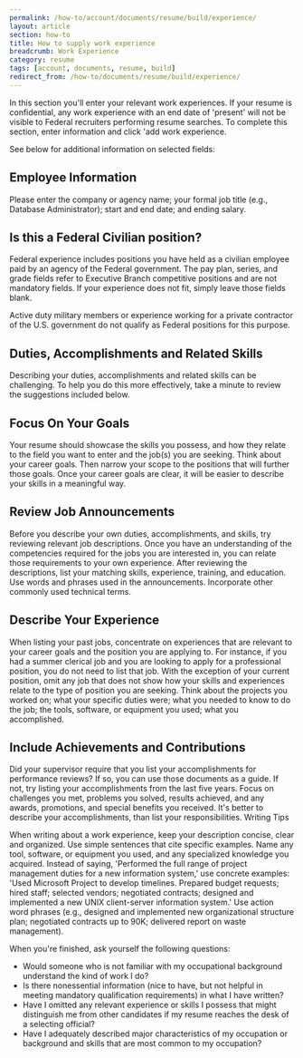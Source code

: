 ```yaml
---
permalink: /how-to/account/documents/resume/build/experience/
layout: article
section: how-to
title: How to supply work experience
breadcrumb: Work Experience
category: resume
tags: [account, documents, resume, build]
redirect_from: /how-to/documents/resume/build/experience/
---
```


In this section you'll enter your relevant work experiences. If your resume is confidential, any work experience with an end date of 'present' will not be visible to Federal recruiters performing resume searches. To complete this section, enter information and click 'add work experience.

See below for additional information on selected fields:

## Employee Information

Please enter the company or agency name; your formal job title (e.g., Database Administrator); start and end date; and ending salary.

## Is this a Federal Civilian position?

Federal experience includes positions you have held as a civilian employee paid by an agency of the Federal government. The pay plan, series, and grade fields refer to Executive Branch competitive positions and are not mandatory fields. If your experience does not fit, simply leave those fields blank.

Active duty military members or experience working for a private contractor of the U.S. government do not qualify as Federal positions for this purpose.

## Duties, Accomplishments and Related Skills

Describing your duties, accomplishments and related skills can be challenging. To help you do this more effectively, take a minute to review the suggestions included below.

## Focus On Your Goals

Your resume should showcase the skills you possess, and how they relate to the field you want to enter and the job(s) you are seeking. Think about your career goals. Then narrow your scope to the positions that will further those goals. Once your career goals are clear, it will be easier to describe your skills in a meaningful way.

## Review Job Announcements

Before you describe your own duties, accomplishments, and skills, try reviewing relevant job descriptions. Once you have an understanding of the competencies required for the jobs you are interested in, you can relate those requirements to your own experience. After reviewing the descriptions, list your matching skills, experience, training, and education. Use words and phrases used in the announcements. Incorporate other commonly used technical terms.

## Describe Your Experience

When listing your past jobs, concentrate on experiences that are relevant to your career goals and the position you are applying to. For instance, if you had a summer clerical job and you are looking to apply for a professional position, you do not need to list that job. With the exception of your current position, omit any job that does not show how your skills and experiences relate to the type of position you are seeking. Think about the projects you worked on; what your specific duties were; what you needed to know to do the job; the tools, software, or equipment you used; what you accomplished.

## Include Achievements and Contributions

Did your supervisor require that you list your accomplishments for performance reviews? If so, you can use those documents as a guide. If not, try listing your accomplishments from the last five years. Focus on challenges you met, problems you solved, results achieved, and any awards, promotions, and special benefits you received. It's better to describe your accomplishments, than list your responsibilities. Writing Tips

When writing about a work experience, keep your description concise, clear and organized. Use simple sentences that cite specific examples. Name any tool, software, or equipment you used, and any specialized knowledge you acquired. Instead of saying, 'Performed the full range of project management duties for a new information system,' use concrete examples: 'Used Microsoft Project to develop timelines. Prepared budget requests; hired staff; selected vendors; negotiated contracts; designed and implemented a new UNIX client-server information system.' Use action word phrases (e.g., designed and implemented new organizational structure plan; negotiated contracts up to 90K; delivered report on waste management).

When you're finished, ask yourself the following questions:

* Would someone who is not familiar with my occupational background understand the kind of work I do?
* Is there nonessential information (nice to have, but not helpful in meeting mandatory qualification requirements) in what I have written?
* Have I omitted any relevant experience or skills I possess that might distinguish me from other candidates if my resume reaches the desk of a selecting official?
* Have I adequately described major characteristics of my occupation or background and skills that are most common to my occupation?